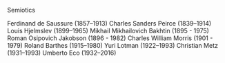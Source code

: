 Semiotics

Ferdinand de Saussure (1857–1913)
Charles Sanders Peirce (1839–1914)
Louis Hjelmslev (1899–1965)
Mikhail Mikhailovich Bakhtin (1895 - 1975)
Roman Osipovich Jakobson (1896 - 1982)
Charles William Morris (1901 - 1979)
Roland Barthes (1915–1980)
Yuri Lotman (1922–1993)
Christian Metz (1931–1993)
Umberto Eco (1932–2016)

